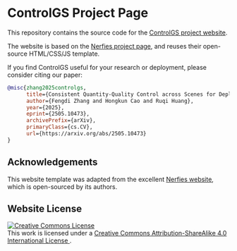 # ControlGS Project Page

This repository contains the source code for the [ControlGS project website](https://zhang-fengdi.github.io/ControlGS/).

The website is based on the [Nerfies project page](https://nerfies.github.io), and reuses their open-source HTML/CSS/JS template.

If you find ControlGS useful for your research or deployment, please consider citing our paper:

```bibtex
@misc{zhang2025controlgs,
      title={Consistent Quantity-Quality Control across Scenes for Deployment-Aware Gaussian Splatting}, 
      author={Fengdi Zhang and Hongkun Cao and Ruqi Huang},
      year={2025},
      eprint={2505.10473},
      archivePrefix={arXiv},
      primaryClass={cs.CV},
      url={https://arxiv.org/abs/2505.10473}
}
```

## Acknowledgements

This website template was adapted from the excellent [Nerfies website](https://nerfies.github.io), which is open-sourced by its authors.

## Website License

<a rel="license" href="http://creativecommons.org/licenses/by-sa/4.0/">
  <img alt="Creative Commons License" style="border-width:0" 
       src="https://i.creativecommons.org/l/by-sa/4.0/88x31.png" />
</a><br />
This work is licensed under a 
<a rel="license" href="http://creativecommons.org/licenses/by-sa/4.0/">
  Creative Commons Attribution-ShareAlike 4.0 International License
</a>.